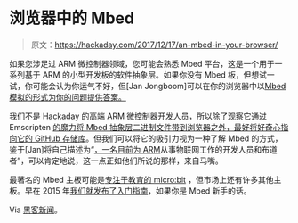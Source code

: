 # 浏览器中的 Mbed

> 原文：<https://hackaday.com/2017/12/17/an-mbed-in-your-browser/>

如果您涉足过 ARM 微控制器领域，您可能会熟悉 Mbed 平台，这是一个用于一系列基于 ARM 的小型开发板的软件抽象层。如果你没有 Mbed 板，但想试一试，你可能会认为你运气不好，但[Jan Jongboom]可以在你的浏览器中以[Mbed 模拟的形式为你的问题提供答案。](http://ec2-52-211-146-247.eu-west-1.compute.amazonaws.com:7829/)

我们不是 Hackaday 的高端 ARM 微控制器开发人员，所以除了观察它通过 Emscripten [的魔力将 Mbed 抽象层二进制文件带到浏览器之外，最好将好奇心指向它的 GitHub 存储库](https://github.com/janjongboom/mbed-simulator)。但我们可以将它的吸引力视为一种了解 Mbed 的方式，鉴于[Jan]将自己描述为“[，一名目前为 ARM](http://janjongboom.com/)从事物联网工作的开发人员和布道者”，可以肯定地说，这一点正如他们所说的那样，来自马嘴。

最著名的 Mbed 主板可能是[专注于教育的 micro:bit](https://hackaday.com/2016/06/03/hands-on-with-the-bbc-microbit/) ，但市场上还有许多其他主板。早在 2015 年[我们就发布了入门指南](https://hackaday.com/2015/08/11/getting-started-with-arm-using-mbed/)，如果你是 Mbed 新手的话。

Via [黑客新闻](https://news.ycombinator.com/item?id=15868627)。